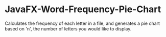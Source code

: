 # JavaFX-Word-Frequency-Pie-Chart

Calculates the frequency of each letter in a file, and generates a pie chart based on 'n', the number of letters you would like to display.
